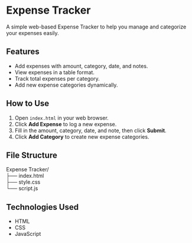 # Expense Tracker

A simple web-based Expense Tracker to help you manage and categorize your expenses easily.

## Features

- Add expenses with amount, category, date, and notes.
- View expenses in a table format.
- Track total expenses per category.
- Add new expense categories dynamically.

## How to Use

1. Open `index.html` in your web browser.
2. Click **Add Expense** to log a new expense.
3. Fill in the amount, category, date, and note, then click **Submit**.
4. Click **Add Category** to create new expense categories.

## File Structure

Expense Tracker/  
├── index.html  
├── style.css  
└── script.js  

## Technologies Used

- HTML
- CSS
- JavaScript

